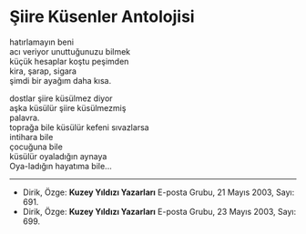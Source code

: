 # Şiire Küsenler Antolojisi  
  
hatırlamayın beni  
acı veriyor unuttuğunuzu bilmek  
küçük hesaplar koştu peşimden  
kira, şarap, sigara  
şimdi bir ayağım daha kısa.  
  
dostlar şiire küsülmez diyor  
aşka küsülür şiire küsülmezmiş  
palavra.  
toprağa bile küsülür kefeni sıvazlarsa  
intihara bile  
çocuğuna bile  
küsülür oyaladığın aynaya  
Oya-ladığın hayatıma bile...

---
- Dirik, Özge: **Kuzey Yıldızı Yazarları** E-posta Grubu, 21 Mayıs 2003, Sayı: 691.
- Dirik, Özge: **Kuzey Yıldızı Yazarları** E-posta Grubu, 23 Mayıs 2003, Sayı: 699.
